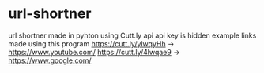 # url-shortner
url shortner made in pyhton using Cutt.ly api
api key is hidden 
example links made using this program
https://cutt.ly/ylwqyHh -> https://www.youtube.com/
https://cutt.ly/4lwqae9 -> https://www.google.com/
